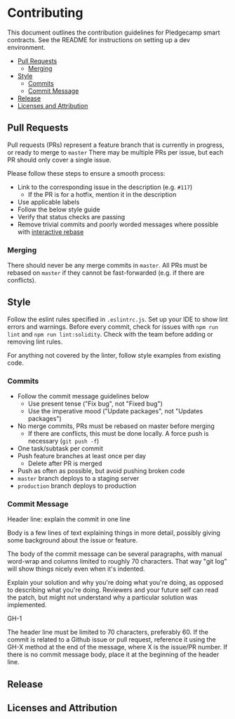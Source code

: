 # Contributing

This document outlines the contribution guidelines for Pledgecamp smart contracts. See the README for instructions on setting up a dev environment.

- [Pull Requests](#pull-requests)
  * [Merging](#merging)
- [Style](#style)
  * [Commits](#commits)
  * [Commit Message](#commit-message)
- [Release](#release)
- [Licenses and Attribution](#licenses-and-attribution)

## Pull Requests
Pull requests (PRs) represent a feature branch that is currently in progress, or ready to merge to `master`
There may be multiple PRs per issue, but each PR should only cover a single issue.

Please follow these steps to ensure a smooth process:
- Link to the corresponding issue in the description (e.g. `#117`)
  - If the PR is for a hotfix, mention it in the description
- Use applicable labels
- Follow the below style guide
- Verify that status checks are passing
- Remove trivial commits and poorly worded messages where possible with [interactive rebase](https://thoughtbot.com/blog/git-interactive-rebase-squash-amend-rewriting-history#interactive-rebase)

### Merging
There should never be any merge commits in `master`. All PRs must be rebased on `master` if they cannot be fast-forwarded (e.g. if there are conflicts).

## Style
Follow the eslint rules specified in `.eslintrc.js`. Set up your IDE to show lint errors and warnings.
Before every commit, check for issues with `npm run lint` and `npm run lint:solidity`. Check with the team before adding or removing lint rules.

For anything not covered by the linter, follow style examples from existing code.

### Commits

- Follow the commit message guidelines below
  - Use present tense ("Fix bug", not "Fixed bug")
  - Use the imperative mood ("Update packages", not "Updates packages")
- No merge commits, PRs must be rebased on master before merging
  - If there are conflicts, this must be done locally. A force push is necessary (`git push -f`)
- One task/subtask per commit
- Push feature branches at least once per day
  - Delete after PR is merged
- Push as often as possible, but avoid pushing broken code
- `master` branch deploys to a staging server
- `production` branch deploys to production

### Commit Message
Header line: explain the commit in one line

Body is a few lines of text explaining things in more detail,
possibly giving some background about the issue or feature.

The body of the commit message can be several paragraphs, with
manual word-wrap and columns limited to roughly 70 characters.
That way "git log" will show things nicely even when it's indented.

Explain your solution and why you're doing what you're doing,
as opposed to describing what you're doing. Reviewers and your
future self can read the patch, but might not understand why a
particular solution was implemented.

GH-1

The header line must be limited to 70 characters, preferably 60. If the commit is related to a Github issue or pull request, reference it using the GH-X method at the end of the message, where X is the issue/PR number. If there is no commit message body, place it at the beginning of the header line.


## Release

## Licenses and Attribution